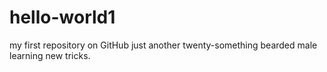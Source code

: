 hello-world1
============

my first repository on GitHub
just another twenty-something bearded male learning new tricks.
